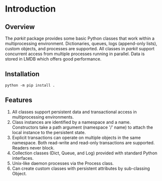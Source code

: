 # Introduction

## Overview

The *parkit* package provides some basic Python classes that work within a multiprocessing environment. Dictionaries, queues, logs (append-only lists), custom objects, and processes are supported. All classes in *parkit* support concurrent access from multiple processes running in parallel. Data is stored in LMDB which offers good performance.

## Installation

```
python -m pip install .
```

## Features

1. All classes support persistent data and transactional access in multiprocessing environments.
1. Class instances are identified by a namespace and a name. Constructors take a path argument (namespace '/' name) to attach the local instance to the persistent state.
1. Explicit transactions can operate on multiple objects in the same namespace. Both read-write and read-only transactions are supported. Readers never block.
1. Collection classes (Dict, Queue, and Log) provided with standard Python interfaces.
1. Unix-like daemon processes via the Process class.
1. Can create custom classes with persistent attributes by sub-classing Object.
